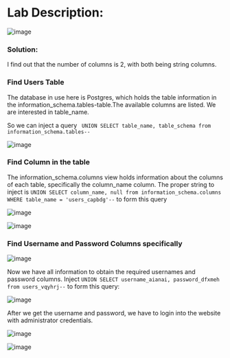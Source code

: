 # Lab Description:

![image](https://github.com/jayshah17/PortSwiggerLabs/assets/76842630/237ec7a5-b018-40d8-b8be-7f007bcd7d1a)

### Solution:

I find out that the number of columns is 2, with both being string columns.

### Find Users Table
The database in use here is Postgres, which holds the table information in the information_schema.tables-table.The available columns are listed. We are interested in table_name. 

So we can inject a query `  UNION SELECT table_name, table_schema from information_schema.tables-- `

![image](https://github.com/jayshah17/PortSwiggerLabs/assets/76842630/511c89c4-d2de-48a9-88ad-47bfc1842841)

### Find Column in the table 

The information_schema.columns view holds information about the columns of each table, specifically the column_name column. The proper string to inject is ` UNION SELECT column_name, null from information_schema.columns WHERE table_name = 'users_capbdg'-- ` to form this query

![image](https://github.com/jayshah17/PortSwiggerLabs/assets/76842630/4ee61909-ddb1-4ca4-8c95-4832ea9c095a)

![image](https://github.com/jayshah17/PortSwiggerLabs/assets/76842630/f7977ad5-dcaf-4496-a8b9-592554ef1b31)

### Find Username and Password Columns specifically

![image](https://github.com/jayshah17/PortSwiggerLabs/assets/76842630/d208cdce-92b6-4136-803e-c2208057bdc4)

Now we have all information to obtain the required usernames and password columns. Inject ` UNION SELECT username_aianai, password_dfxmeh from users_vqyhrj-- ` to form this query: 

![image](https://github.com/jayshah17/PortSwiggerLabs/assets/76842630/58221c55-0198-4411-bc07-a46873d950dd)

After we get the username and password, we have to login into the website with administrator credentials.

![image](https://github.com/jayshah17/PortSwiggerLabs/assets/76842630/0bd0666f-992c-4ebe-955b-25c4ba10d59d)

![image](https://github.com/jayshah17/PortSwiggerLabs/assets/76842630/e21d6489-b7f6-40af-99c2-65b98f9590fc)
